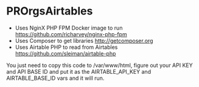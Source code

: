 # PROrgsAirtables

* Uses NginX PHP FPM Docker image to run https://github.com/richarvey/nginx-php-fpm
* Uses Composer to get libraries http://getcomposer.org
* Uses Airtable PHP to read from Airtables https://github.com/sleiman/airtable-php

You just need to copy this code to /var/www/html, figure out your API KEY and API BASE ID and put it as the AIRTABLE_API_KEY and AIRTABLE_BASE_ID vars and it will run.

